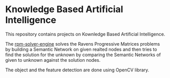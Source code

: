 # Knowledge Based Artificial Intelligence
 This repository contains projects on Kownledge Based Artificial Intelligence.
 
 The [rpm-solver-engine](https://github.com/HiteshShettyK90/Knowledge-Based-Artificial-Intelligence/tree/master/rpm_solver_engine) solves the Ravens Progressive Matrices problems by building a Semantic Network on given realted nodes and then tries to find the solution for the unknown by comparing the Semantic Networks of given to unknown against the solution nodes.
 
 The object and the feature detection are done using OpenCV library.

